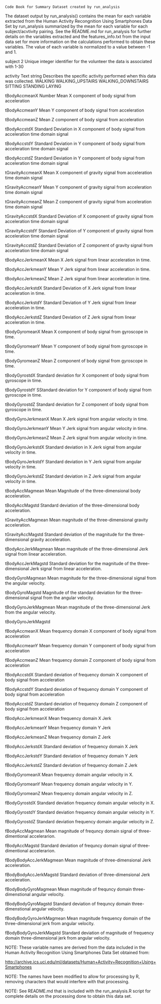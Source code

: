 	Code Book for Summary Dataset created by run_analysis
  
The dataset output by run_analysis() contains the mean for each variable extracted from the Human Activity Recongnition Using Smartphones Data Set by run_analysis summarized by the mean for each variable for each subject/acvtivity pairing. See the README.md for run_analysis for further details on the variables extracted and the features_info.txt from the input data set for more information on the calculations performed to obtain these variables. The value of each variable is normalized to a value between -1 and 1.

subject		2
	Unique integer identifier for the volunteer the data is associated with
		1-30 

activity	Text string
	Describes the specific activity performed when this data was collected.
		WALKING
		WALKING_UPSTAIRS
		WALKING_DOWNSTAIRS
		SITTING
		STANDING
		LAYING

tBodyAccmeanX 	Number
	Mean X component of body signal from acceleration

tBodyAccmeanY
	Mean Y component of body signal from acceleration

tBodyAccmeanZ
	Mean Z component of body signal from acceleration

tBodyAccstdX
	Standard Deviation in X component of body signal from acceleration time domain signal

tBodyAccstdY
	Standard Deviation in Y component of body signal from acceleration time domain signal

tBodyAccstdZ
	Standard Deviation in Y component of body signal from acceleration time domain signal

tGravityAccmeanX
	Mean X component of gravity signal from acceleration time domain signal

tGravityAccmeanY
	Mean Y component of gravity signal from acceleration time domain signal

tGravityAccmeanZ
	Mean Z component of gravity signal from acceleration time domain signal

tGravityAccstdX
	Standard Deviation of X component of gravity signal from acceleration time domain signal

tGravityAccstdY
	Standard Deviation of Y component of gravity signal from acceleration time domain signal

tGravityAccstdZ
	Standard Deviation of Z component of gravity signal from acceleration time domain signal

tBodyAccJerkmeanX
	Mean X Jerk signal from linear acceleration in time.

tBodyAccJerkmeanY
	Mean Y Jerk signal from linear acceleration in time.

tBodyAccJerkmeanZ
	Mean Z Jerk signal from linear acceleration in time.

tBodyAccJerkstdX
	Standard Deviation of X Jerk signal from linear acceleration in time.

tBodyAccJerkstdY
	Standard Deviation of Y Jerk signal from linear acceleration in time.

tBodyAccJerkstdZ
	Standard Deviation of Z Jerk signal from linear acceleration in time.

tBodyGyromeanX
	Mean X component of body signal from gyroscope in time.

tBodyGyromeanY
	Mean Y component of body signal from gyroscope in time.

tBodyGyromeanZ
	Mean Z component of body signal from gyroscope in time.

tBodyGyrostdX
  Standard deviation for X component of body signal from gyroscope in time.

tBodyGyrostdY
  SStandard deviation for Y component of body signal from gyroscope in time.

tBodyGyrostdZ
  Standard deviation for Z component of body signal from gyroscope in time.

tBodyGyroJerkmeanX
  Mean X Jerk signal from angular velocity in time.

tBodyGyroJerkmeanY
  Mean Y Jerk signal from angular velocity in time.

tBodyGyroJerkmeanZ
  Mean Z Jerk signal from angular velocity in time.

tBodyGyroJerkstdX
  Standard deviation in X Jerk signal from angular velocity in time.

tBodyGyroJerkstdY
  Standard deviation in Y Jerk signal from angular velocity in time.

tBodyGyroJerkstdZ
  Standard deviation in Z Jerk signal from angular velocity in time.

tBodyAccMagmean
  Mean Magnitude of the three-dimensional body acceleration.

tBodyAccMagstd
  Standard deviation of the three-dimensional body acceleration.

tGravityAccMagmean
  Mean magnitude of the three-dimensional gravity acceleration.

tGravityAccMagstd
  Standard deviation of the magnitude for the three-dimensional gravity acceleration.

tBodyAccJerkMagmean
  Mean magnitude of the three-dimensional Jerk signal from linear acceleration.

tBodyAccJerkMagstd
  Standard deviation for the magnitude of the three-dimensional Jerk signal from linear acceleration.

tBodyGyroMagmean
  Mean magnitude for the three-dimensional signal from the angular velocity.

tBodyGyroMagstd
  Magnitude of the standard deviation for the three-dimensional signal from the angular velocity.

tBodyGyroJerkMagmean
  Mean magnitude of the three-dimensional Jerk from the angular velocity.

tBodyGyroJerkMagstd

fBodyAccmeanX
	Mean frequency domain X component of body signal from acceleration

fBodyAccmeanY
	Mean frequency domain Y component of body signal from acceleration

fBodyAccmeanZ
	Mean frequency domain Z component of body signal from acceleration

fBodyAccstdX
	Standard deviation of frequency domain X component of body signal from acceleration

fBodyAccstdY
	Standard deviation of frequency domain Y component of body signal from acceleration

fBodyAccstdZ
	Standard deviation of frequency domain Z component of body signal from acceleration

fBodyAccJerkmeanX
	Mean frequency domain X Jerk 

fBodyAccJerkmeanY
	Mean frequency domain Y Jerk

fBodyAccJerkmeanZ
	Mean frequency domain Z Jerk

fBodyAccJerkstdX
	Standard deviation of frequency domain X Jerk

fBodyAccJerkstdY
	Standard deviation of frequency domain Y Jerk

fBodyAccJerkstdZ
	Standard deviation of frequency domain Z Jerk

fBodyGyromeanX
  Mean frequency domain angular velocity in X.

fBodyGyromeanY
  Mean frequency domain angular velocity in Y.

fBodyGyromeanZ
  Mean frequency domain angular velocity in Z.

fBodyGyrostdX
  Standard deviation frequency domain angular velocity in X.
  
fBodyGyrostdY
  Standard deviation frequency domain angular velocity in Y.
  
fBodyGyrostdZ
  Standard deviation frequency domain angular velocity in Z.
  
fBodyAccMagmean
  Mean magnitude of frequncy domain signal of three-dimentional accelerarion.
  
fBodyAccMagstd
  Standard deviation of frequncy domain signal of three-dimentional accelerarion.
  
fBodyBodyAccJerkMagmean
  Mean magnitude of three-dimensional Jerk acceleration.
  
fBodyBodyAccJerkMagstd
  Standard deviation of three-dimensional Jerk acceleration.

fBodyBodyGyroMagmean
  Mean magnitude of frequncy domain three-dimenstional angular velocity.
  
fBodyBodyGyroMagstd
  Standard deviation of frequncy domain three-dimenstional angular velocity.

fBodyBodyGyroJerkMagmean
  Mean magnitude frequency domain of the three-dimensional jerk from angular velocity.

fBodyBodyGyroJerkMagstd
  Standard deviation of magnitude of frequency domain three-dimensional jerk from angular velocity.

NOTE: These variable names are derived from the data included in the Human Activity Recognition Using Smartphones Data Set obtained from:

http://archive.ics.uci.edu/ml/datasets/Human+Activity+Recognition+Using+Smartphones

NOTE: The names have been modified to allow for processing by R, removing characters that would interfere with that processing. 

NOTE: See README.md that is included with the run_analysis.R script for complete details on the processing done to obtain this data set.